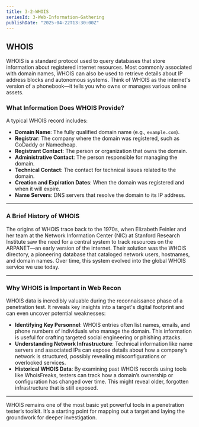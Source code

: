 ```yaml
---
title: 3-2-WHOIS
seriesId: 3-Web-Information-Gathering
publishDate: "2025-04-22T13:30:00Z"
---
```


## WHOIS

WHOIS is a standard protocol used to query databases that store information about registered internet resources. Most commonly associated with domain names, WHOIS can also be used to retrieve details about IP address blocks and autonomous systems. Think of WHOIS as the internet's version of a phonebook—it tells you who owns or manages various online assets.

### What Information Does WHOIS Provide?

A typical WHOIS record includes:

- **Domain Name**: The fully qualified domain name (e.g., `example.com`).
- **Registrar**: The company where the domain was registered, such as GoDaddy or Namecheap.
- **Registrant Contact**: The person or organization that owns the domain.
- **Administrative Contact**: The person responsible for managing the domain.
- **Technical Contact**: The contact for technical issues related to the domain.
- **Creation and Expiration Dates**: When the domain was registered and when it will expire.
- **Name Servers**: DNS servers that resolve the domain to its IP address.

---

### A Brief History of WHOIS

The origins of WHOIS trace back to the 1970s, when Elizabeth Feinler and her team at the Network Information Center (NIC) at Stanford Research Institute saw the need for a central system to track resources on the ARPANET—an early version of the internet. Their solution was the WHOIS directory, a pioneering database that cataloged network users, hostnames, and domain names. Over time, this system evolved into the global WHOIS service we use today.

---

### Why WHOIS is Important in Web Recon

WHOIS data is incredibly valuable during the reconnaissance phase of a penetration test. It reveals key insights into a target's digital footprint and can even uncover potential weaknesses:

- **Identifying Key Personnel**: WHOIS entries often list names, emails, and phone numbers of individuals who manage the domain. This information is useful for crafting targeted social engineering or phishing attacks.
- **Understanding Network Infrastructure**: Technical information like name servers and associated IPs can expose details about how a company’s network is structured, possibly revealing misconfigurations or overlooked services.
- **Historical WHOIS Data**: By examining past WHOIS records using tools like WhoisFreaks, testers can track how a domain’s ownership or configuration has changed over time. This might reveal older, forgotten infrastructure that is still exposed.

---

WHOIS remains one of the most basic yet powerful tools in a penetration tester’s toolkit. It’s a starting point for mapping out a target and laying the groundwork for deeper investigation.
